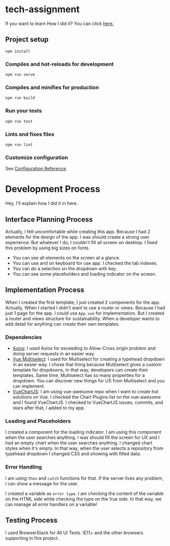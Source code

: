 # tech-assignment
If you want to learn How I did it? You can click [here.](#development-process)

## Project setup
```
npm install
```

### Compiles and hot-reloads for development
```
npm run serve
```

### Compiles and minifies for production
```
npm run build
```

### Run your tests
```
npm run test
```

### Lints and fixes files
```
npm run lint
```

### Customize configuration
See [Configuration Reference](https://cli.vuejs.org/config/).

# Development Process

Hey, I'll explain how I did  it in here.

## Interface Planning Process
Actually, I felt uncomfortable while creating this app. Because I had 2 elements for the design of the app. I was should create a strong user experience. But whatever I do, I couldn't fill all screen on desktop. I fixed this problem by using big sizes on fonts.

* You can see all elements on the screen at a glance.
* You can use <Tab> and <Enter> on keyboard for use app. I checked the tab indexes.
* You can do a selection on the dropdown with <Tab> key.
* You can see some placeholders and loading indicator on the screen.

## Implementation Process
When I created the first template, I just created 2 components for the app. Actually, When I started I didn't want to use a router or views. Because I had just 1 page for the app. I could use `App.vue` for implementation. But I created a router and views structure for sustainability. When a developer wants to add detail for anything can create their own templates.

### Dependencies
* [Axios](https://github.com/axios/axios): I used Axios for exceeding to Allow-Cross origin problem and doing server requests in an easier way.
* [Vue Multiselect](https://vue-multiselect.js.org/): I used for Multiselect for creating a typehead dropdown in an easier way. I chose that thing because Multiselect gives a custom template for dropdowns, In that way, developers can create their templates. Same time, Multiselect has so many properties for a dropdown. You can discover new things for UX from Multiselect and you can implement. 
* [VueChartJS](https://vue-chartjs.org/): I am using vue-awesome repo when I want to create hot solutions on Vue. I checked the Chart Plugins list on the vue-awesome and I found VueChartJS. I checked to VueChartJS issues, commits, and stars after that, I added to my app.

### Loading and Placeholders
I created a component for the loading indicator. I am using this component when the user searches anything. I was should fill the screen for UX and I had an empty chart when the user searches anything. I changed chart styles when it's empty. In that way, when the user selects a repository from typehead dropdown I changed CSS and showing with filled data.

### Error Handling
I am using `then` and `catch` functions for that. If the server lives any problem, I can show a message for the user.

I created a variable as `error type`. I am checking the content of the variable on the HTML side while checking the type on the Vue side. In that way, we can manage all error handlers on a variable!
 

## Testing Process
I used BrowserStack for All UI Tests. IE11+ and the other browsers supporting in this project.
